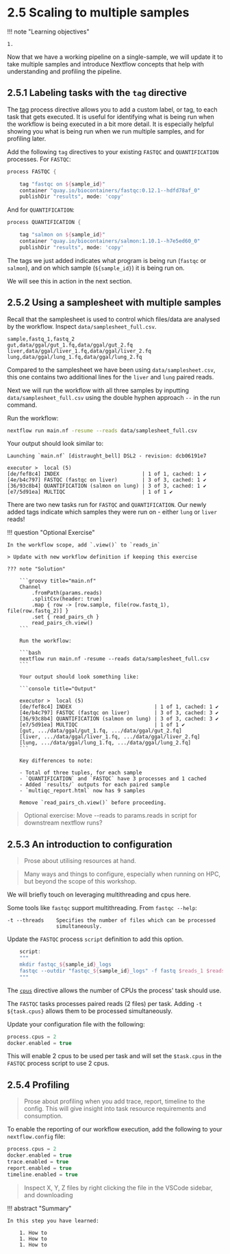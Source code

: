 # 2.5 Scaling to multiple samples  

!!! note "Learning objectives"  

    1.

Now that we have a working pipeline on a single-sample, we will update it 
to take multiple samples and introduce Nextflow concepts that help with
understanding and profiling the pipeline.  

## 2.5.1 Labeling tasks with the `tag` directive

The [tag](https://www.nextflow.io/docs/latest/process.html#tag) process
directive allows you to add a custom label, or tag, to each task that gets
executed. It is useful for identifying what is being run when the workflow
is being executed in a bit more detail. It is especially helpful showing you 
what is being run when we run multiple samples, and for profiling later.

Add the following `tag` directives to your existing `FASTQC` and
`QUANTIFICATION` processes. For `FASTQC`:

```groovy title="main.nf" hl_lines="3"
process FASTQC {

    tag "fastqc on ${sample_id}"
    container "quay.io/biocontainers/fastqc:0.12.1--hdfd78af_0"
    publishDir "results", mode: 'copy'

```

And for `QUANTIFICATION`:  

```groovy title="main.nf" hl_lines="3"
process QUANTIFICATION {

    tag "salmon on ${sample_id}"
    container "quay.io/biocontainers/salmon:1.10.1--h7e5ed60_0"
    publishDir "results", mode: 'copy'

```

The tags we just added indicates what program is being run (`fastqc` or 
`salmon`), and on which sample (`${sample_id}`) it is being run on. 

We will see this in action in the next section.  

## 2.5.2 Using a samplesheet with multiple samples  

Recall that the samplesheet is used to control which files/data are analysed by
the workflow. Inspect `data/samplesheet_full.csv`.  

```console linenums="1" title="samplesheet_full.csv"
sample,fastq_1,fastq_2
gut,data/ggal/gut_1.fq,data/ggal/gut_2.fq
liver,data/ggal/liver_1.fq,data/ggal/liver_2.fq
lung,data/ggal/lung_1.fq,data/ggal/lung_2.fq
```

Compared to the samplesheet we have been using `data/samplesheet.csv`, this one
contains two additional lines for the `liver` and `lung` paired reads.

Next we will run the workflow with all three samples by inputting 
`data/samplesheet_full.csv` using the double hyphen approach `--` in the run
command.

Run the workflow:  

```bash
nextflow run main.nf -resume --reads data/samplesheet_full.csv
```

Your output should look similar to:  

```console title="Output"
Launching `main.nf` [distraught_bell] DSL2 - revision: dcb06191e7

executor >  local (5)
[de/fef8c4] INDEX                           | 1 of 1, cached: 1 ✔
[4e/b4c797] FASTQC (fastqc on liver)        | 3 of 3, cached: 1 ✔
[36/93c8b4] QUANTIFICATION (salmon on lung) | 3 of 3, cached: 1 ✔
[e7/5d91ea] MULTIQC                         | 1 of 1 ✔

```

There are two new tasks run for `FASTQC` and `QUANTIFICATION`. Our newly added
tags indicate which samples they were run on - either `lung` or `liver` reads!

!!! question "Optional Exercise"

    In the workflow scope, add `.view()` to `reads_in`

    > Update with new workflow definition if keeping this exercise

    ??? note "Solution"

        ```groovy title="main.nf"
        Channel
            .fromPath(params.reads)
            .splitCsv(header: true)
            .map { row -> [row.sample, file(row.fastq_1), file(row.fastq_2)] }
            .set { read_pairs_ch }
            read_pairs_ch.view()
        ```

        Run the workflow:  
        
        ```bash
        nextflow run main.nf -resume --reads data/samplesheet_full.csv
        ```
        
        Your output should look something like:  
        
        ```console title="Output"
        
        executor >  local (5)
        [de/fef8c4] INDEX                           | 1 of 1, cached: 1 ✔
        [4e/b4c797] FASTQC (fastqc on liver)        | 3 of 3, cached: 3 ✔
        [36/93c8b4] QUANTIFICATION (salmon on lung) | 3 of 3, cached: 3 ✔
        [e7/5d91ea] MULTIQC                         | 1 of 1 ✔
        [gut, .../data/ggal/gut_1.fq, .../data/ggal/gut_2.fq]
        [liver, .../data/ggal/liver_1.fq, .../data/ggal/liver_2.fq]
        [lung, .../data/ggal/lung_1.fq, .../data/ggal/lung_2.fq]
        ```  

        Key differences to note: 
        
        - Total of three tuples, for each sample  
        - `QUANTIFICATION` and `FASTQC` have 3 processes and 1 cached  
        - Added `results/` outputs for each paired sample  
        - `multiqc_report.html` now has 9 samples  

        Remove `read_pairs_ch.view()` before proceeding.    

> Optional exercise: Move --reads to params.reads in script for downstream nextflow runs?  

## 2.5.3 An introduction to configuration  

> Prose about utilising resources at hand.

> Many ways and things to configure, especially when running on HPC, but beyond
the scope of this workshop. 

We will briefly touch on leveraging multithreading and cpus here.

Some tools like `fastqc` support multithreading. From `fastqc --help`:

```console title="Output"
-t --threads    Specifies the number of files which can be processed    
                simultaneously.
```

Update the `FASTQC` process `script` definition to add this option.  

```groovy title="main.nf"
    script:
    """
    mkdir fastqc_${sample_id}_logs
    fastqc --outdir "fastqc_${sample_id}_logs" -f fastq $reads_1 $reads_2 -t $task.cpus
    """
```

The [`cpus`](https://www.nextflow.io/docs/latest/process.html#cpus) directive
allows the number of CPUs the process' task should use.  

The `FASTQC` tasks processes paired reads (2 files) per task. Adding
`-t ${task.cpus}` allows them to be processed simultaneously.  

Update your configuration file with the following:  

```groovy title="nextflow.config" hl_lines="1"
process.cpus = 2
docker.enabled = true
```

This will enable 2 cpus to be used per task and will set the `$task.cpus`
in the `FASTQC` process script to use 2 cpus.

## 2.5.4 Profiling  

> Prose about profiling when you add trace, report, timeline to the config.
> This will give insight into task resource requirements and consumption.

To enable the reporting of our workflow execution, add the following to your
`nextflow.config` file:  

```groovy title="nextflow.config" hl_lines="3-5"
process.cpus = 2
docker.enabled = true
trace.enabled = true
report.enabled = true
timeline.enabled = true
```

> Inspect X, Y, Z files by right clicking the file in the VSCode sidebar, and
downloading

!!! abstract "Summary"

    In this step you have learned:

        1. How to
        1. How to
        1. How to
